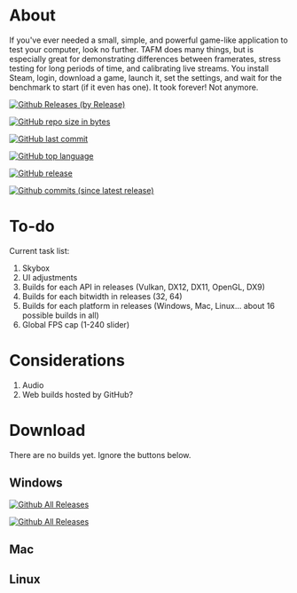 # About
If you've ever needed a small, simple, and powerful game-like application to test your computer, look no further. TAFM does many things, but is especially great for demonstrating differences between framerates, stress testing for long periods of time, and calibrating live streams. You install Steam, login, download a game, launch it, set the settings, and wait for the benchmark to start (if it even has one). It took forever! Not anymore.


[![Github Releases (by Release)](https://img.shields.io/github/downloads/Tylemagne/TAFM/v1.1/total.svg)]()

[![GitHub repo size in bytes](https://img.shields.io/github/repo-size/Tylemagne/TAFM.svg)]()

[![GitHub last commit](https://img.shields.io/github/last-commit/Tylemagne/TAFM.svg)]()

[![GitHub top language](https://img.shields.io/github/languages/top/Tylemagne/TAFM.svg)]()

[![GitHub release](https://img.shields.io/github/release/Tylemagne/TAFM.svg?logo=data:image/png;base64,iVBORw0KGgoAAAANSUhEUgAAAA0AAAAOCAYAAAD0f5bSAAAABHNCSVQICAgIfAhkiAAAAAlwSFlzAAAAfgAAAH4BavEubQAAABl0RVh0U29mdHdhcmUAd3d3Lmlua3NjYXBlLm9yZ5vuPBoAAACRSURBVCiR7ZExCkJBDETn24jgCbyE9rZ2lr+3sPQUXsFD2HkNwZNYC9rk7cJYuMXy/aho60AgIfOKSaRKEdEC7lZEtLVvoC/0h36BGmAlaV7msaRJj+8s6Vb6o2wPgX3fU7uVUjrYHkmSbDcRsX0D7Ww/xwHWPFSbM7B5GTKltAAuBbjmnJcfXQeYAidg1re/A0Qcr7zN5lQ2AAAAAElFTkSuQmCC)]()

[![Github commits (since latest release)](https://img.shields.io/github/commits-since/Tylemagne/TAFM/latest.svg)]()

# To-do
Current task list:
1. Skybox
2. UI adjustments
3. Builds for each API in releases (Vulkan, DX12, DX11, OpenGL, DX9)
4. Builds for each bitwidth in releases (32, 64)
5. Builds for each platform in releases (Windows, Mac, Linux... about 16 possible builds in all)
6. Global FPS cap (1-240 slider)

# Considerations
1. Audio
2. Web builds hosted by GitHub?

# Download
There are no builds yet. Ignore the buttons below.

## Windows
[![Github All Releases](https://img.shields.io/github/downloads/Tylemagne/TAFM/total.svg?style=flat&label=🔽%20TAFM%20v1.1%20(32-bit)&logo=appveyor&colorA=00cc0a&colorB=000000)](https://github.com/Tylemagne/TAFM/releases/download/v1.1/TAFM-win-x86.zip)

[![Github All Releases](https://img.shields.io/github/downloads/Tylemagne/TAFM/total.svg?style=flat&label=🔽%20TAFM%20v1.1%20(64-bit)&colorA=00cc0a&colorB=000000)](https://github.com/Tylemagne/TAFM/releases/download/v1.1/TAFM-win-x86_64.zip)

## Mac

## Linux
